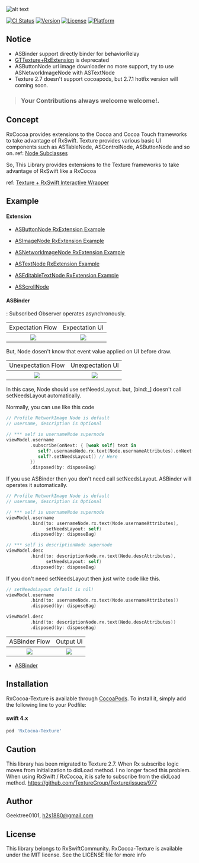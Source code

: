 ![alt text](https://github.com/RxSwiftCommunity/RxCocoa-Texture/blob/master/resources/logo.png)

[![CI Status](https://api.travis-ci.org/RxSwiftCommunity/RxCocoa-Texture.svg?branch=master)](https://travis-ci.org/GeekTree0101/RxCocoa-Texture)
[![Version](https://img.shields.io/cocoapods/v/RxCocoa-Texture.svg?style=flat)](https://cocoapods.org/pods/RxCocoa-Texture)
[![License](https://img.shields.io/cocoapods/l/RxCocoa-Texture.svg?style=flat)](https://cocoapods.org/pods/RxCocoa-Texture)
[![Platform](https://img.shields.io/cocoapods/p/RxCocoa-Texture.svg?style=flat)](https://cocoapods.org/pods/RxCocoa-Texture)

## Notice
- ASBinder support directly binder for behaviorRelay
- [GTTexture+RxExtension](https://github.com/GeekTree0101/GTTexture-RxExtension) is deprecated
- ASButtonNode url image downloader no more support, try to use ASNetworkImageNode with ASTextNode
- Texture 2.7 doesn't support cocoapods, but 2.7.1 hotfix version will coming soon.

> ### Your Contributions always welcome welcome!.

## Concept
RxCocoa provides extensions to the Cocoa and Cocoa Touch frameworks to take advantage of RxSwift.
Texture provides various basic UI components such as ASTableNode, ASControlNode, ASButtonNode and so on.
ref: [Node Subclasses](http://texturegroup.org/docs/node-overview.html)

So, This Library provides extensions to the Texture frameworks to take advantage of RxSwift like a RxCocoa

ref: [Texture + RxSwift Interactive Wrapper](https://medium.com/@h2s1880/texture-rxswift-interactive-wrapper-d3c9843ed8d7)

## Example

#### Extension

- [ASButtonNode RxExtension Example](https://github.com/GeekTree0101/RxCocoa-Texture/tree/master/Example/RxCocoa-Texture/ButtonTestNode.swift)

- [ASImageNode RxExtension Example](https://github.com/GeekTree0101/RxCocoa-Texture/tree/master/Example/RxCocoa-Texture/ImageTestNode.swift)

- [ASNetworkImageNode RxExtension Example](https://github.com/GeekTree0101/RxCocoa-Texture/tree/master/Example/RxCocoa-Texture/NetworkImageTestNode.swift)


- [ASTextNode RxExtension Example](https://github.com/GeekTree0101/RxCocoa-Texture/tree/master/Example/RxCocoa-Texture/TextTestNode.swift)

- [ASEditableTextNode RxExtension Example](https://github.com/GeekTree0101/RxCocoa-Texture/tree/master/Example/RxCocoa-Texture/EditableTextTestNode.swift)

- [ASScrollNode](https://github.com/ReactiveX/RxSwift/blob/master/RxCocoa/iOS/UIScrollView%2BRx.swift)

#### ASBinder
: Subscribed Observer operates asynchronously.

<table>
  <tr>
    <td align="center">Expectation Flow</td>
    <td align="center">Expectation UI</td>
  </tr>
  <tr>
    <th rowspan="9"><img src="https://github.com/GeekTree0101/RxCocoa-Texture/blob/master/resources/expect.png"></th>
    <th rowspan="9"><img src="https://github.com/GeekTree0101/RxCocoa-Texture/blob/master/resources/expect2.png"></th>
  </tr>
</table>

But, Node dosen't know that event value applied on UI before draw.

<table>
  <tr>
    <td align="center">Unexpectation Flow</td>
    <td align="center">Unexpectation UI</td>
  </tr>
  <tr>
    <th rowspan="9"><img src="https://github.com/GeekTree0101/RxCocoa-Texture/blob/master/resources/badcase.png"></th>
    <th rowspan="9"><img src="https://github.com/GeekTree0101/RxCocoa-Texture/blob/master/resources/badcase2.png"></th>
  </tr>
</table>

In this case, Node should use setNeedsLayout. but, [bind:_] doesn't call setNeedsLayout automatically.

Normally, you can use like this code

```swift
// Profile NetworkImage Node is default
// username, description is Optional

// *** self is usernameNode supernode
viewModel.username
         .subscribe(onNext: { [weak self] text in 
            self?.usernameNode.rx.text(Node.usernameAttributes).onNext(text)
            self?.setNeedsLayout() // Here
         })
         .disposed(by: disposeBag)
```

If you use ASBinder then you don't need call setNeedsLayout. ASBinder will operates it automatically.

```swift
// Profile NetworkImage Node is default
// username, description is Optional

// *** self is usernameNode supernode
viewModel.username
         .bind(to: usernameNode.rx.text(Node.usernameAttributes),
               setNeedsLayout: self) 
         .disposed(by: disposeBag)

// *** self is descriptionNode supernode
viewModel.desc
         .bind(to: descriptionNode.rx.text(Node.descAttributes),
               setNeedsLayout: self) 
         .disposed(by: disposeBag)
```

If you don't need setNeedsLayout then just write code like this.


```swift
// setNeedsLayout default is nil!
viewModel.username
         .bind(to: usernameNode.rx.text(Node.usernameAttributes)) 
         .disposed(by: disposeBag)

viewModel.desc
         .bind(to: descriptionNode.rx.text(Node.descAttributes)) 
         .disposed(by: disposeBag)
```

<table>
  <tr>
    <td align="center">ASBinder Flow</td>
    <td align="center">Output UI</td>
  </tr>
  <tr>
    <th rowspan="9"><img src="https://github.com/GeekTree0101/RxCocoa-Texture/blob/master/resources/asbinder_workflow.png"></th>
    <th rowspan="9"><img src="https://github.com/GeekTree0101/RxCocoa-Texture/blob/master/resources/expect2.png"></th>
  </tr>
</table>

- [ASBinder](https://github.com/GeekTree0101/RxCocoa-Texture/blob/master/Example/RxCocoa-Texture/ASBinderTestNode.swift)


## Installation

RxCocoa-Texture is available through [CocoaPods](https://cocoapods.org). To install
it, simply add the following line to your Podfile:

#### swift 4.x

```ruby
pod 'RxCocoa-Texture'
```

## Caution
This library has been migrated to Texture 2.7.
When Rx subscribe logic moves from initialization to didLoad method. I no longer faced this problem.
When using RxSwift / RxCocoa, it is safe to subscribe from the didLoad method.
https://github.com/TextureGroup/Texture/issues/977

## Author

Geektree0101, h2s1880@gmail.com

## License
This library belongs to RxSwiftCommunity.
RxCocoa-Texture is available under the MIT license. See the LICENSE file for more info
